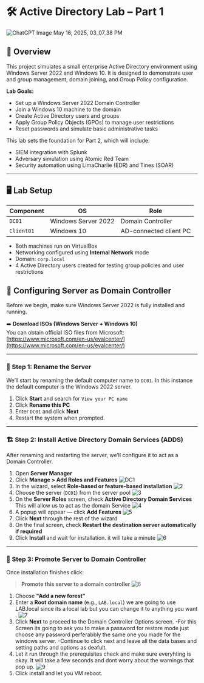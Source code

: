 # 🛠️ Active Directory Lab – Part 1

![ChatGPT Image May 16, 2025, 03_07_38 PM](https://github.com/user-attachments/assets/c3d535dd-8190-4df3-a551-48db666d5964)


## 📖 Overview

This project simulates a small enterprise Active Directory environment using Windows Server 2022 and Windows 10. It is designed to demonstrate user and group management, domain joining, and Group Policy configuration.

**Lab Goals:**
- Set up a Windows Server 2022 Domain Controller
- Join a Windows 10 machine to the domain
- Create Active Directory users and groups
- Apply Group Policy Objects (GPOs) to manage user restrictions
- Reset passwords and simulate basic administrative tasks

This lab sets the foundation for Part 2, which will include:
- SIEM integration with Splunk
- Adversary simulation using Atomic Red Team
- Security automation using LimaCharlie (EDR) and Tines (SOAR)

---

## 🖥️ Lab Setup

| Component         | OS                  | Role                     |
|------------------|---------------------|--------------------------|
| `DC01`           | Windows Server 2022 | Domain Controller        |
| `Client01`       | Windows 10          | AD-connected client PC   |

- Both machines run on VirtualBox
- Networking configured using **Internal Network** mode
- Domain: `corp.local`
- 4 Active Directory users created for testing group policies and user restrictions


## 🧱 Configuring Server as Domain Controller

Before we begin, make sure Windows Server 2022 is fully installed and running.

➡️ **Download ISOs (Windows Server + Windows 10)**  
You can obtain official ISO files from Microsoft:  
[https://www.microsoft.com/en-us/evalcenter/](https://www.microsoft.com/en-us/evalcenter/)

---

### 🔧 Step 1: Rename the Server

We’ll start by renaming the default computer name to `DC01`. In this instance the default computer is the Windows 2022 server. 

1. Click **Start** and search for `View your PC name`
2. Click **Rename this PC**
3. Enter `DC01` and click **Next**
4. Restart the system when prompted.


---

### 🏗️ Step 2: Install Active Directory Domain Services (ADDS)

After renaming and restarting the server, we’ll configure it to act as a Domain Controller.

1. Open **Server Manager**
2. Click **Manage > Add Roles and Features**
  ![DC1](https://github.com/user-attachments/assets/ad434233-28fe-4f0a-9d4a-8dc9217e39b8)
4. In the wizard, select **Role-based or feature-based installation**
   ![2](https://github.com/user-attachments/assets/3cf4e01b-d727-46ea-a2c4-d9f3ebf3d90a)
6. Choose the server (`DC01`) from the server pool
   ![3](https://github.com/user-attachments/assets/132d7a7d-ce86-40e5-a397-a967c446067a)
8. On the **Server Roles** screen, check **Active Directory Domain Services** This will allow us to act as the domain Service 
  ![4](https://github.com/user-attachments/assets/6538fe66-486e-4803-b001-c9300c3c6e9f)
10. A popup will appear — click **Add Features**
    ![5](https://github.com/user-attachments/assets/f55de43b-0d81-40f4-875d-631a10fb0e96)
12. Click **Next** through the rest of the wizard
14. On the final screen, check **Restart the destination server automatically if required**
16. Click **Install** and wait for installation. it will take a minute 
![6](https://github.com/user-attachments/assets/5491173c-d121-41b5-898b-445b3a6f4f4d)


---

### 🏁 Step 3: Promote Server to Domain Controller

Once installation finishes click: 

> **Promote this server to a domain controller**
![6](https://github.com/user-attachments/assets/cbc72433-73fd-4f3e-8849-66ab4f6e0d3a)
1. Choose **"Add a new forest"**
2. Enter a **Root domain name** (e.g., `LAB.local`) we are going to use LAB.local since its a local lab but you can change it to anything you want .
   ![7](https://github.com/user-attachments/assets/9f3717e2-ee0e-41a3-b6bf-d42c74a4ee11)
4. Click **Next** to proceed to the Domain Controller Options screen.
   -For this Screen its going to ask you to make a password for restore mode just choose any password perferabbly the same one you made for the windows server.
   -Continue to click next and leave all the data bases and setting paths and options as deafult.
5. Let it run through the prerequisites check and make sure everyhting is okay. It will take a few seconds and dont worry about the warnings that pop up.
   ![9](https://github.com/user-attachments/assets/fa28247b-ceee-4031-92d4-d2e335123b01)
6. Click install and let you VM reboot. 






